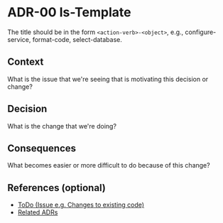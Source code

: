 # ADR-00 Is-Template

The title should be in the form `<action-verb>-<object>`, e.g., configure-service, format-code, select-database.

## Context

What is the issue that we're seeing that is motivating this decision or change?

## Decision

What is the change that we're doing?

## Consequences

What becomes easier or more difficult to do because of this change?

## References (optional)

- [ToDo (Issue e.g. Changes to existing code)](#adr-00-is-template)
- [Related ADRs](#adr-00-is-template)
